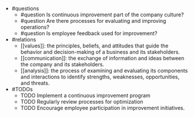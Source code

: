 - #questions
	- #question Is continuous improvement part of the company culture?
	- #question Are there processes for evaluating and improving operations?
	- #question Is employee feedback used for improvement?
- #relations
	- [[values]]: the principles, beliefs, and attitudes that guide the behavior and decision-making of a business and its stakeholders.
	- [[communication]]: the exchange of information and ideas between the company and its stakeholders.
	- [[analysis]]: the process of examining and evaluating its components and interactions to identify strengths, weaknesses, opportunities, and threats.
- #TODOs
	- TODO Implement a continuous improvement program
	- TODO  Regularly review processes for optimization
	- TODO  Encourage employee participation in improvement initiatives.











